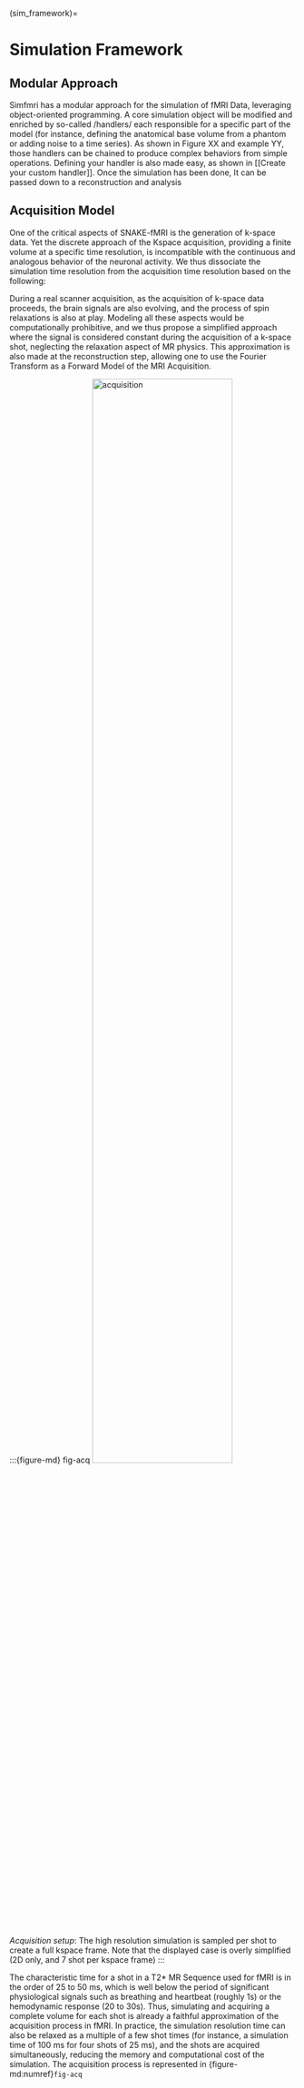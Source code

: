 (sim_framework)=

# Simulation Framework

## Modular Approach 

Simfmri has a modular approach for the simulation of fMRI Data, leveraging object-oriented programming.
A core simulation object will be modified and enriched by so-called /handlers/ each responsible for a specific part of the model (for instance, defining the anatomical base volume from a phantom or adding noise to a time series).
As shown in Figure XX and example YY, those handlers can be chained to produce complex behaviors from simple operations.
Defining your handler is also made easy, as shown in [[Create your custom handler]].
Once the simulation has been done, It can be passed down to a reconstruction and analysis

<!-- #+name: block-chain -->
<!-- #+caption: Modular design of the simulator. Each handler manages a particular aspect of the fMRI signal acquisition. TO IMPROVE. -->
<!-- #+attr_latex: :float multicolumn -->
<!-- [[./figs/handlers_chain.pdf]] -->


## Acquisition Model


One of the critical aspects of SNAKE-fMRI is the generation of k-space data.
Yet the discrete approach of the Kspace acquisition, providing a finite volume at a specific time resolution, is incompatible with the continuous and analogous behavior of the neuronal activity.
We thus dissociate the simulation time resolution from the acquisition time resolution based on the following:

During a real scanner acquisition, as the acquisition of k-space data proceeds, the brain signals are also evolving, and the process of spin relaxations is also at play.
Modeling all these aspects would be computationally prohibitive, and we thus propose a simplified approach where the signal is considered constant during the acquisition of a k-space shot, neglecting the relaxation aspect of MR physics.
This approximation is also made at the reconstruction step, allowing one to use the Fourier Transform as a Forward Model of the MRI Acquisition.



:::{figure-md} fig-acq
<img src="images/acquisition2.svg" alt="acquisition" width="70%">

*Acquisition setup*: The high resolution simulation is sampled per shot to create a full kspace frame. Note that the displayed case is overly simplified (2D only, and 7 shot per kspace frame)
:::

The characteristic time for a shot in a T2* MR Sequence used for fMRI is in the order of 25 to 50 ms, which is well below the period of significant physiological signals such as breathing and heartbeat (roughly 1s) or the hemodynamic response (20 to 30s).
Thus, simulating and acquiring a complete volume for each shot is already a faithful approximation of the acquisition process in fMRI.
In practice, the simulation resolution time can also be relaxed as a multiple of a few shot times (for instance, a simulation time of 100 ms for four shots of 25 ms), and the shots are acquired simultaneously, reducing the memory and computational cost of the simulation. The acquisition process is represented in {figure-md:numref}`fig-acq`

